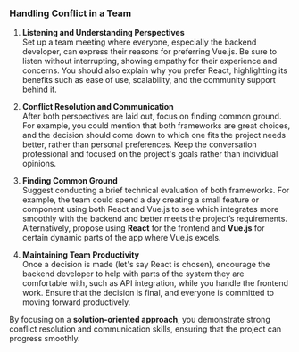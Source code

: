 ### Handling Conflict in a Team

1. **Listening and Understanding Perspectives**  
   Set up a team meeting where everyone, especially the backend developer, can express their reasons for preferring Vue.js. Be sure to listen without interrupting, showing empathy for their experience and concerns. You should also explain why you prefer React, highlighting its benefits such as ease of use, scalability, and the community support behind it.

2. **Conflict Resolution and Communication**  
   After both perspectives are laid out, focus on finding common ground. For example, you could mention that both frameworks are great choices, and the decision should come down to which one fits the project needs better, rather than personal preferences. Keep the conversation professional and focused on the project's goals rather than individual opinions.

3. **Finding Common Ground**  
   Suggest conducting a brief technical evaluation of both frameworks. For example, the team could spend a day creating a small feature or component using both React and Vue.js to see which integrates more smoothly with the backend and better meets the project’s requirements. Alternatively, propose using **React** for the frontend and **Vue.js** for certain dynamic parts of the app where Vue.js excels.

4. **Maintaining Team Productivity**  
   Once a decision is made (let's say React is chosen), encourage the backend developer to help with parts of the system they are comfortable with, such as API integration, while you handle the frontend work. Ensure that the decision is final, and everyone is committed to moving forward productively.

By focusing on a **solution-oriented approach**, you demonstrate strong conflict resolution and communication skills, ensuring that the project can progress smoothly.
